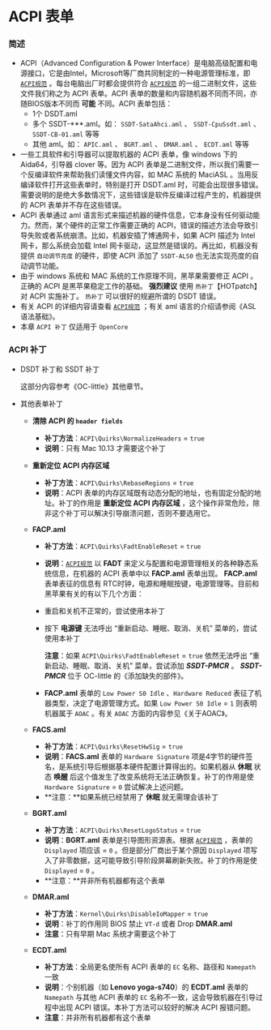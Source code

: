 # ACPI 表单

### 简述

- ACPI（Advanced Configuration & Power Interface）是电脑高级配置和电源接口，它是由Intel，Microsoft等厂商共同制定的一种电源管理标准，即 [`ACPI规范`](https://www.acpica.org/documentation) 。每台电脑出厂时都会提供符合 [`ACPI规范`](https://www.acpica.org/documentation) 的一组二进制文件，这些文件我们称之为 ACPI 表单。ACPI 表单的数量和内容随机器不同而不同，亦随BIOS版本不同而 **可能** 不同。ACPI 表单包括：
  - 1个 DSDT.aml
  - 多个 SSDT-***.aml。如： `SSDT-SataAhci.aml` 、 `SSDT-CpuSsdt.aml` 、 `SSDT-CB-01.aml` 等等
  - 其他 aml。如： `APIC.aml` 、 `BGRT.aml` 、 `DMAR.aml` 、 `ECDT.aml` 等等
- 一些工具软件和引导器可以提取机器的 ACPI 表单，像 windows 下的 Aida64，引导器 clover 等。因为 ACPI 表单是二进制文件，所以我们需要一个反编译软件来帮助我们读懂文件内容，如 MAC 系统的 MaciASL 。当用反编译软件打开这些表单时，特别是打开 DSDT.aml 时，可能会出现很多错误。需要说明的是绝大多数情况下，这些错误是软件反编译过程产生的，机器提供的 ACPI 表单并不存在这些错误。
- ACPI 表单通过 aml 语言形式来描述机器的硬件信息，它本身没有任何驱动能力。然而，某个硬件的正常工作需要正确的 ACPI，错误的描述方法会导致引导失败或者系统崩溃。比如，机器安插了博通网卡，如果 ACPI 描述为 Intel 网卡，那么系统会加载 Intel 网卡驱动，这显然是错误的。再比如，机器没有提供 `自动调节亮度` 的硬件，即使 ACPI 添加了 `SSDT-ALS0` 也无法实现亮度的自动调节功能。
- 由于 windows 系统和 MAC 系统的工作原理不同，黑苹果需要修正 ACPI 。正确的 ACPI 是黑苹果稳定工作的基础。 **强烈建议** 使用 `热补丁`【HOTpatch】对 ACPI 实施补丁。 `热补丁` 可以很好的规避所谓的 DSDT 错误。
- 有关 ACPI 的详细内容请查看 [`ACPI规范`](https://www.acpica.org/documentation) ；有关 aml 语言的介绍请参阅《ASL语法基础》。
- 本章 `ACPI 补丁` 仅适用于 `OpenCore` 

### ACPI 补丁

- DSDT 补丁和 SSDT 补丁

  这部分内容参考《OC-little》其他章节。

- 其他表单补丁

  - **清除 ACPI 的 `header fields`** 
    - **补丁方法**：`ACPI\Quirks\NormalizeHeaders` = `true` 
    - **说明**：只有 Mac 10.13 才需要这个补丁
  - **重新定位 ACPI 内存区域** 
    - **补丁方法**：`ACPI\Quirks\RebaseRegions` = `true` 
    - **说明**：ACPI 表单的内存区域既有动态分配的地址，也有固定分配的地址。补丁的作用是 **重新定位 ACPI 内存区域** ，这个操作非常危险，除非这个补丁可以解决引导崩溃问题，否则不要选用它。
  - **FACP.aml** 
    
    - **补丁方法**：`ACPI\Quirks\FadtEnableReset` = `true` 
    
    - **说明**：[`ACPI规范`](https://www.acpica.org/documentation) 以 **FADT** 来定义与配置和电源管理相关的各种静态系统信息，在机器的 ACPI 表单中以 **FACP.aml** 表单出现。 **FACP.aml** 表单表征的信息有 RTC时钟，电源和睡眠按键，电源管理等。目前和黑苹果有关的有以下几个方面：
    
    - 重启和关机不正常的，尝试使用本补丁
      
    - 按下 **电源键** 无法呼出 “重新启动、睡眠、取消、关机” 菜单的，尝试使用本补丁
      
      **注意**：如果 `ACPI\Quirks\FadtEnableReset` = `true` 依然无法呼出 “重新启动、睡眠、取消、关机” 菜单，尝试添加 ***SSDT-PMCR*** 。 ***SSDT-PMCR*** 位于 OC-little 的《添加缺失的部件》。
      
    - **FACP.aml** 表单的 `Low Power S0 Idle` 、`Hardware Reduced` 表征了机器类型，决定了电源管理方式。如果 `Low Power S0 Idle` = `1` 则表明机器属于 `AOAC` 。有关 `AOAC` 方面的内容参见《关于AOAC》。
    
  - **FACS.aml** 
    - **补丁方法**：`ACPI\Quirks\ResetHwSig` = `true` 
    - **说明**：**FACS.aml** 表单的 `Hardware Signature` 项是4字节的硬件签名，是系统引导后根据基本硬件配置计算得出的。如果机器从 **休眠** 状态 **唤醒** 后这个值发生了改变系统将无法正确恢复。补丁的作用是使 `Hardware Signature` = `0` 尝试解决上述问题。
    - **注意：**如果系统已经禁用了 **休眠** 就无需理会该补丁
  - **BGRT.aml** 
    - **补丁方法**：`ACPI\Quirks\ResetLogoStatus` = `true` 
    - **说明**：**BGRT.aml** 表单是引导图形资源表。根据 [`ACPI规范`](https://www.acpica.org/documentation) ，表单的 `Displayed` 项应该 = `0` 。但是部分厂商出于某个原因 `Displayed` 项写入了非零数据，这可能导致引导阶段屏幕刷新失败。补丁的作用是使 `Displayed` = `0` 。
    - **注意：**并非所有机器都有这个表单
  - **DMAR.aml** 
    - **补丁方法**：`Kernel\Quirks\DisableIoMapper` = `true` 
    - **说明**：补丁的作用同 BIOS 禁止 `VT-d` 或者 Drop **DMAR.aml** 
    - **注意**：只有早期 Mac 系统才需要这个补丁
  - **ECDT.aml** 
    
    - **补丁方法**：全局更名使所有 ACPI 表单的 `EC` 名称、路径和 `Namepath` 一致
    - **说明**：个别机器（如 **Lenovo yoga-s740**）的 **ECDT.aml** 表单的 `Namepath` 与其他 ACPI 表单的 `EC` 名称不一致，这会导致机器在引导过程中出现 ACPI 错误。本补丁方法可以较好的解决 ACPI 报错问题。
    - **注意**：并非所有机器都有这个表单
